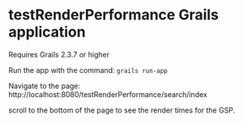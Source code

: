# testRenderPerformance Grails application

Requires Grails 2.3.7 or higher

Run the app with the command: `grails run-app`

Navigate to the page: http://localhost:8080/testRenderPerformance/search/index

scroll to the bottom of the page to see the render times for the GSP.

